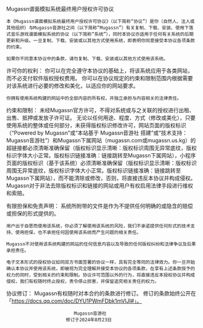 Mugassn谱面模拟系统最终用户授权许可协议

    本《Mugassn谱面模拟系统最终用户授权许可协议》（以下简称“协议”）是你（自然人、法人或其他组织）与Mugassn音游社之间（以下简称“Mugassn”）有关复制、下载、安装、使用下落式音乐游戏谱面模拟系统的协议（以下简称“系统”），同时本协议亦适用于任何有关系统的后期更新和升级。一旦复制、下载、安装或以其他方式使用系统，即表明你同意接受本协议各项条款的约束。

    如果你不同意本协议中的条款，请勿复制、下载、安装或以其他方式使用该系统。

许可你的权利：
    你可以在完全遵守本协议的基础上，将该系统应用于各类网站，而不必支付软件版权授权费用。    你可以在协议规定的约束和限制范围内根据需要对该系统进行必要的修改和美化，以适应你的网站要求。    

    你拥有使用系统构建的网站中的全部内容的所有权，并独立承担与内容相关的法律责任。

约束和限制：
    未经Mugassn官方许可，不得对系统或与之关联的授权进行出租、出售、抵押或发放子许可证。
    无论以任何用途、程度、方式（修改或美化），只要使用系统的整体或任何部分，未获得版权标识修改许可，网站页面的版权标识（“Powered by Mugassn”或“本站基于 Mugassn音游社 搭建”或“技术支持：Mugassn音游社”）和Mugassn下属网站（mugassn.com或mugassn.us.kg）的超链接都必须清晰准确保留（版权标识显示清晰：版权标识周围无异常底纹，版权标识字体大小正常。版权标识链接准确：链接跳转至Mugassn下属网站），小程序页面的版权标识（基于该系统）必须清晰准确保留（版权标识显示清晰：版权标识周围无异常底纹，版权标识字体大小正常。版权标识链接准确：链接跳转至Mugassn下属网站），而不能清除或修改，否则，将直接违反本协议并构成侵权。Mugassn对于非法去除版权标识和链接的网站或用户有权启用法律手段进行维权和索赔。

有限担保和免责声明：
    系统所附带的文件是作为不提供任何明确的或隐含的赔偿或担保的形式提供的。

    用户出于自愿而使用该系统，你必须了解使用该系统的风险，我们不承诺提供任何形式的技术支持、使用担保，也不承担任何因使用该系统而产生问题的相关责任。

    Mugassn不对使用该系统构建的网站的任何信息内容以及导致的任何版权纠纷和法律争议及后果承担责任。

    电子文本形式的授权协议如同双方书面签署的协议一样，具有完全等同的法律效力。你一旦开始确认本协议并使用该系统，即被视为完全理解并接受本协议的各项条款，在享有上述条款授予的权力的同时，受到相关的约束和限制。协议许可范围以外的行为，将直接违反本授权协议并构成侵权，我们有权随时终止授权，责令停止损害，并保留追究相关责任的权力。

协议修订：
    Mugassn有权随时对本合约的条款进行修订。  修订的条款始终公开在「https://docs.qq.com/doc/DYU1PWmFDbk1mVlJI#」。

                             Mugassn音游社
                          修订于2024年8月23日
